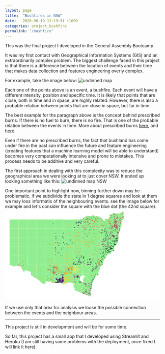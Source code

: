 ```yaml
---
layout: page
title:  "Bushfires in NSW"
date:   2020-06-19 12:19:31 +1000
categories: project_bushfire
permalink: "/bushfire"
---
```

This was the final project I developed in the General Assembly Bootcamp.

It was my first contact with Geographical Information Systems (GIS) and an extraordinarily complex problem. The biggest challenge faced in this project is that there is a difference between the location of events and their time that makes data collection and features engineering overly complex.

For example, take the image below:
![undinned map](/assets/bushfire/2019.gif)

Each one of the points above is an event, a bushfire. Each event will have a different intensity, position and specific time. It is likely that points that are close, both in time and in space, are highly related. However, there is also a probable relation between points that are close in space, but far in time.

The best example for the paragraph above is the concept behind prescribed burns. If there is no fuel to burn, there is no fire. That is one of the probable relation between the events in time. More about prescribed burns [here](https://www.aph.gov.au/About_Parliament/Parliamentary_Departments/Parliamentary_Library/Publications_Archive/CIB/cib0203/03Cib08), and [here](https://www.smh.com.au/national/reality-check-there-are-limits-to-fighting-fire-with-fire-20191113-p53ac0.html).

Even if there are no prescribed burns, the fact that bushland has come under fire in the past can influence the future and feature engineering (creating features that a machine learning model will be able to understand) becomes very computationally intensive and prone to mistakes. This process needs to be additive and very careful.

The first approach in dealing with this complexity was to reduce the geographical area we were looking at to just cover NSW. It ended up looking something like this:
![undinned map NSW](/assets/bushfire/december.gif)

One important point to highlight now, binning further down may be problematic. If we subdivide the state in 1 degree squares and look at them we may loos informatio of the neighbouring events.
see the image below for example and let's consider the square with the blue dot (the 42nd square).
![binned nsw](/assets/bushfire/binned_nsw.png)

If we use only that area for analysis we loose the possible connection between the events and the neighbour areas.

---

This project is still in development and will be for some time.

So far, this project has a small app that I developed using Streamlit and Heroku (I am still having some problems with the deployment, once fixed I will link it here).

<!-- The best visualization for the project is using a density map, looking like the one below, but interactive:
![bushfire density map above](/assets/bushfire/above.jpg)

![bushfire density map angle](/assets/bushfire/angle.jpg) -->

